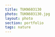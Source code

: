 ```yaml
--- 
title: TUKN603130 
photo: TUKN603130.jpg 
layout: photo 
section: portfolio 
tags: nature 
---  
```

  
